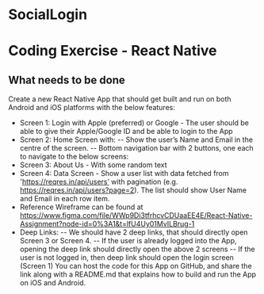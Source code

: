 # SocialLogin

# Coding Exercise - React Native

## What needs to be done

Create a new React Native App that should get built and run on both Android and iOS platforms with the below features:
- Screen 1: Login with Apple (preferred) or Google - The user should be able to give their Apple/Google ID and be able to login to the App
- Screen 2: Home Screen with:
  -- Show the user’s Name and Email in the centre of the screen.
  -- Bottom navigation bar with 2 buttons, one each to navigate to the below screens:
- Screen 3: About Us - With some random text
- Screen 4: Data Screen - Show a user list with data fetched from 'https://reqres.in/api/users’ with pagination (e.g. https://reqres.in/api/users?page=2). The list should show User Name and Email in each row item.
- Reference Wireframe can be found at https://www.figma.com/file/WWp9Di3tfrhcvCDUaaEE4E/React-Native-Assignment?node-id=0%3A1&t=lfU4Uy01MvILBrug-1
- Deep Links:
  -- We should have 2 deep links, that should directly open Screen 3 or Screen 4.
  -- If the user is already logged into the App, opening the deep link should directly open the above 2 screens
  -- If the user is not logged in, then deep link should open the login screen (Screen 1)
You can host the code for this App on GitHub, and share the link along with a README.md that explains how to build and run the App on iOS and Android.

